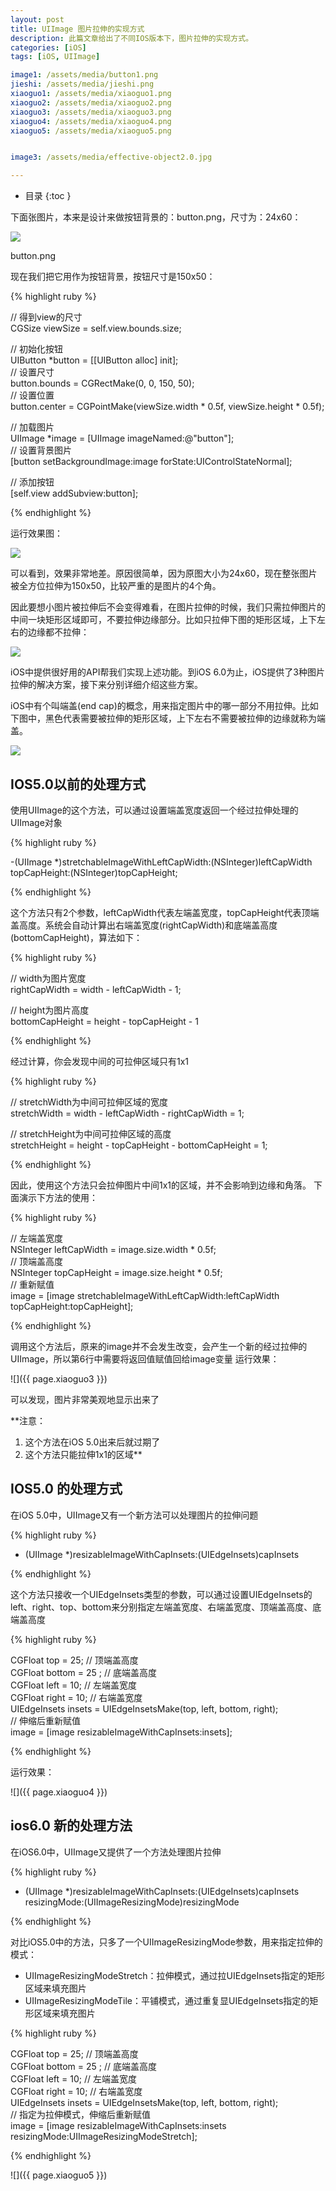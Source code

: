 ```yaml
---
layout: post
title: UIImage 图片拉伸的实现方式
description: 此篇文章给出了不同IOS版本下，图片拉伸的实现方式。
categories: [iOS]
tags: [iOS, UIImage]

image1: /assets/media/button1.png
jieshi: /assets/media/jieshi.png
xiaoguo1: /assets/media/xiaoguo1.png
xiaoguo2: /assets/media/xiaoguo2.png
xiaoguo3: /assets/media/xiaoguo3.png
xiaoguo4: /assets/media/xiaoguo4.png
xiaoguo5: /assets/media/xiaoguo5.png


image3: /assets/media/effective-object2.0.jpg

---
```


* 目录
 {:toc  }

下面张图片，本来是设计来做按钮背景的：button.png，尺寸为：24x60：

<img src="{{ page.image1 }}"/>

button.png	

现在我们把它用作为按钮背景，按钮尺寸是150x50：

{% highlight ruby %}

// 得到view的尺寸  
CGSize viewSize = self.view.bounds.size;  
  
// 初始化按钮  
UIButton *button = [[UIButton alloc] init];  
// 设置尺寸  
button.bounds = CGRectMake(0, 0, 150, 50);  
// 设置位置  
button.center = CGPointMake(viewSize.width * 0.5f, viewSize.height * 0.5f);  
  
// 加载图片  
UIImage *image = [UIImage imageNamed:@"button"];  
// 设置背景图片  
[button setBackgroundImage:image forState:UIControlStateNormal];  
  
// 添加按钮  
[self.view addSubview:button]; 

{% endhighlight %}

运行效果图：

<img src="{{ page.xiaoguo1 }}"/>

可以看到，效果非常地差。原因很简单，因为原图大小为24x60，现在整张图片被全方位拉伸为150x50，比较严重的是图片的4个角。

因此要想小图片被拉伸后不会变得难看，在图片拉伸的时候，我们只需拉伸图片的中间一块矩形区域即可，不要拉伸边缘部分。比如只拉伸下图的矩形区域，上下左右的边缘都不拉伸：

<img src="{{ page.xiaoguo2 }}"/>

iOS中提供很好用的API帮我们实现上述功能。到iOS 6.0为止，iOS提供了3种图片拉伸的解决方案，接下来分别详细介绍这些方案。

iOS中有个叫端盖(end cap)的概念，用来指定图片中的哪一部分不用拉伸。比如下图中，黑色代表需要被拉伸的矩形区域，上下左右不需要被拉伸的边缘就称为端盖。

<img src="{{ page.jieshi }}"/>

## IOS5.0以前的处理方式

使用UIImage的这个方法，可以通过设置端盖宽度返回一个经过拉伸处理的UIImage对象

{% highlight ruby %}

-(UIImage *)stretchableImageWithLeftCapWidth:(NSInteger)leftCapWidth topCapHeight:(NSInteger)topCapHeight; 

{% endhighlight %}

这个方法只有2个参数，leftCapWidth代表左端盖宽度，topCapHeight代表顶端盖高度。系统会自动计算出右端盖宽度(rightCapWidth)和底端盖高度(bottomCapHeight)，算法如下：

{% highlight ruby %}

// width为图片宽度  
rightCapWidth = width - leftCapWidth - 1;  
  
// height为图片高度  
bottomCapHeight = height - topCapHeight - 1  

{% endhighlight %}

经过计算，你会发现中间的可拉伸区域只有1x1

{% highlight ruby %}

// stretchWidth为中间可拉伸区域的宽度  
stretchWidth = width - leftCapWidth - rightCapWidth = 1;  
      
// stretchHeight为中间可拉伸区域的高度  
stretchHeight = height - topCapHeight - bottomCapHeight = 1;  

{% endhighlight %}

因此，使用这个方法只会拉伸图片中间1x1的区域，并不会影响到边缘和角落。
下面演示下方法的使用：

{% highlight ruby %}

// 左端盖宽度  
NSInteger leftCapWidth = image.size.width * 0.5f;  
// 顶端盖高度  
NSInteger topCapHeight = image.size.height * 0.5f;  
// 重新赋值  
image = [image stretchableImageWithLeftCapWidth:leftCapWidth topCapHeight:topCapHeight];  

{% endhighlight %}

调用这个方法后，原来的image并不会发生改变，会产生一个新的经过拉伸的UIImage，所以第6行中需要将返回值赋值回给image变量
运行效果：

![]({{ page.xiaoguo3 }})

 可以发现，图片非常美观地显示出来了
 
**注意：
1. 这个方法在iOS 5.0出来后就过期了
2. 这个方法只能拉伸1x1的区域**

## IOS5.0 的处理方式

在iOS 5.0中，UIImage又有一个新方法可以处理图片的拉伸问题

{% highlight ruby %}

- (UIImage *)resizableImageWithCapInsets:(UIEdgeInsets)capInsets  

{% endhighlight %}

这个方法只接收一个UIEdgeInsets类型的参数，可以通过设置UIEdgeInsets的left、right、top、bottom来分别指定左端盖宽度、右端盖宽度、顶端盖高度、底端盖高度

{% highlight ruby %}

CGFloat top = 25; // 顶端盖高度  
CGFloat bottom = 25 ; // 底端盖高度  
CGFloat left = 10; // 左端盖宽度  
CGFloat right = 10; // 右端盖宽度  
UIEdgeInsets insets = UIEdgeInsetsMake(top, left, bottom, right);  
// 伸缩后重新赋值  
image = [image resizableImageWithCapInsets:insets];  

{% endhighlight %}

运行效果：

![]({{ page.xiaoguo4 }})

## ios6.0 新的处理方法

在iOS6.0中，UIImage又提供了一个方法处理图片拉伸

{% highlight ruby %}

- (UIImage *)resizableImageWithCapInsets:(UIEdgeInsets)capInsets resizingMode:(UIImageResizingMode)resizingMode 

{% endhighlight %}

对比iOS5.0中的方法，只多了一个UIImageResizingMode参数，用来指定拉伸的模式：

- UIImageResizingModeStretch：拉伸模式，通过拉UIEdgeInsets指定的矩形区域来填充图片
- UIImageResizingModeTile：平铺模式，通过重复显UIEdgeInsets指定的矩形区域来填充图片

{% highlight ruby %}

CGFloat top = 25; // 顶端盖高度  
CGFloat bottom = 25 ; // 底端盖高度  
CGFloat left = 10; // 左端盖宽度  
CGFloat right = 10; // 右端盖宽度  
UIEdgeInsets insets = UIEdgeInsetsMake(top, left, bottom, right);  
// 指定为拉伸模式，伸缩后重新赋值  
image = [image resizableImageWithCapInsets:insets resizingMode:UIImageResizingModeStretch];

{% endhighlight %}

![]({{ page.xiaoguo5 }})

